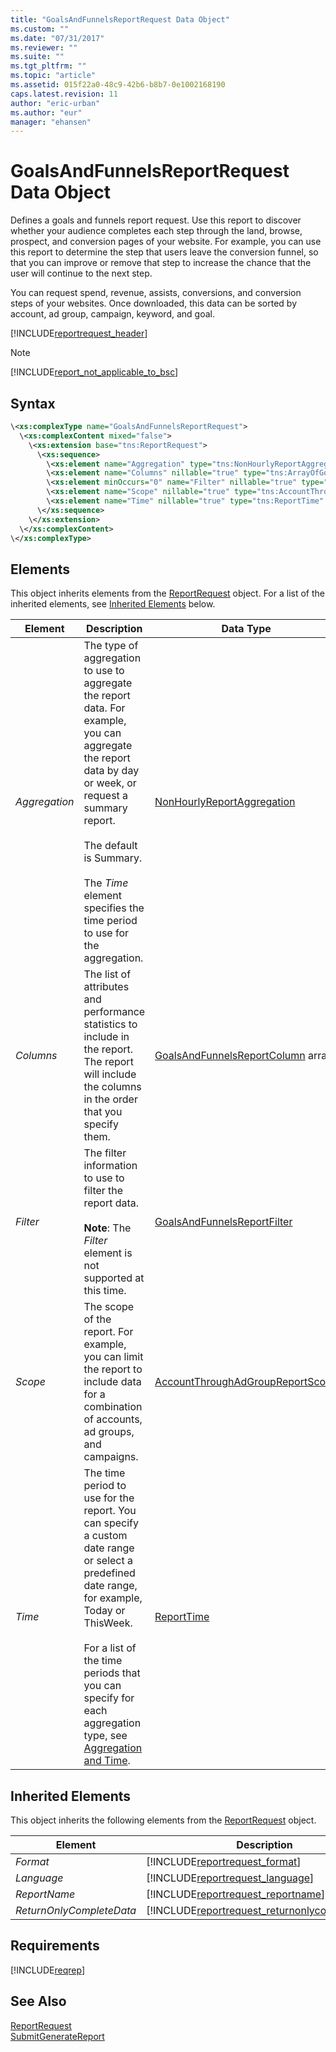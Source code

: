 ```yaml
---
title: "GoalsAndFunnelsReportRequest Data Object"
ms.custom: ""
ms.date: "07/31/2017"
ms.reviewer: ""
ms.suite: ""
ms.tgt_pltfrm: ""
ms.topic: "article"
ms.assetid: 015f22a0-48c9-42b6-b8b7-0e1002168190
caps.latest.revision: 11
author: "eric-urban"
ms.author: "eur"
manager: "ehansen"
---
```

# GoalsAndFunnelsReportRequest Data Object
Defines a goals and funnels report request. Use this report to discover whether your audience completes each step through the land, browse, prospect, and conversion pages of your website. For example, you can use this report to determine the step that users leave the conversion funnel, so that you can improve or remove that step to increase the chance that the user will continue to the next step.

You can request spend, revenue, assists, conversions, and conversion steps of your websites. Once downloaded, this data can be sorted by account, ad group, campaign, keyword, and goal.

[!INCLUDE[reportrequest_header](../reporting-api/includes/reportrequest-header.md)]

> [!NOTE]
> [!INCLUDE[report_not_applicable_to_bsc](../reporting-api/includes/report-not-applicable-to-bsc.md)]

## Syntax

```xml
\<xs:complexType name="GoalsAndFunnelsReportRequest">
  \<xs:complexContent mixed="false">
    \<xs:extension base="tns:ReportRequest">
      \<xs:sequence>
        \<xs:element name="Aggregation" type="tns:NonHourlyReportAggregation" />
        \<xs:element name="Columns" nillable="true" type="tns:ArrayOfGoalsAndFunnelsReportColumn" />
        \<xs:element minOccurs="0" name="Filter" nillable="true" type="tns:GoalsAndFunnelsReportFilter" />
        \<xs:element name="Scope" nillable="true" type="tns:AccountThroughAdGroupReportScope" />
        \<xs:element name="Time" nillable="true" type="tns:ReportTime" />
      \</xs:sequence>
    \</xs:extension>
  \</xs:complexContent>
\</xs:complexType>
```

## <a name="Elements"></a>Elements
This object inherits elements from the [ReportRequest](../reporting-api/reportrequest-data-object.md) object. For a list of the inherited elements, see [Inherited Elements](#InheritedElements) below.

|Element|Description|Data Type|Required|
|-----------|---------------|-------------|------------|
|*Aggregation*|The type of aggregation to use to aggregate the report data. For example, you can aggregate the report data by day or week, or request a summary report.<br /><br />The default is Summary.<br /><br />The *Time* element specifies the time period to use for the aggregation.|[NonHourlyReportAggregation](../reporting-api/nonhourlyreportaggregation-value-set.md)|Optional|
|*Columns*|The list of attributes and performance statistics to include in the report. The report will include the columns in the order that you specify them.|[GoalsAndFunnelsReportColumn](../reporting-api/goalsandfunnelsreportcolumn-value-set.md) array|Required|
|*Filter*|The filter information to use to filter the report data.<br /><br />**Note**: The *Filter* element is not supported at this time.|[GoalsAndFunnelsReportFilter](../reporting-api/goalsandfunnelsreportfilter-data-object.md)|Optional|
|*Scope*|The scope of the report. For example, you can limit the report to include data for a combination of accounts, ad groups, and campaigns.|[AccountThroughAdGroupReportScope](../reporting-api/accountthroughadgroupreportscope-data-object.md)|Required|
|*Time*|The time period to use for the report. You can specify a custom date range or select a predefined date range, for example, Today or ThisWeek.<br /><br />For a list of the time periods that you can specify for each aggregation type, see [Aggregation and Time](http://go.microsoft.com/fwlink/?LinkId=691012).|[ReportTime](../reporting-api/reporttime-data-object.md)|Required|

## <a name="InheritedElements"></a>Inherited Elements
This object inherits the following elements from the [ReportRequest](../reporting-api/reportrequest-data-object.md) object.

|Element|Description|Data Type|Required/Optional|
|-----------|---------------|-------------|---------------------|
|*Format*|[!INCLUDE[reportrequest_format](../reporting-api/includes/reportrequest-format.md)]|[ReportFormat](../reporting-api/reportformat-value-set.md)|Optional|
|*Language*|[!INCLUDE[reportrequest_language](../reporting-api/includes/reportrequest-language.md)]|[ReportLanguage](../reporting-api/reportlanguage-value-set.md)|Optional|
|*ReportName*|[!INCLUDE[reportrequest_reportname](../reporting-api/includes/reportrequest-reportname.md)]|*string*|Optional|
|*ReturnOnlyCompleteData*|[!INCLUDE[reportrequest_returnonlycompletedata](../reporting-api/includes/reportrequest-returnonlycompletedata.md)]|*boolean*|Optional|

## Requirements
[!INCLUDE[reqrep](../reporting-api/includes/reqrep.md)]
## See Also
[ReportRequest](../reporting-api/reportrequest-data-object.md)  
[SubmitGenerateReport](../reporting-api/submitgeneratereport-service-operation.md)  

